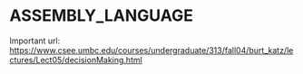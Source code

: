 # ASSEMBLY_LANGUAGE
Important url: https://www.csee.umbc.edu/courses/undergraduate/313/fall04/burt_katz/lectures/Lect05/decisionMaking.html
